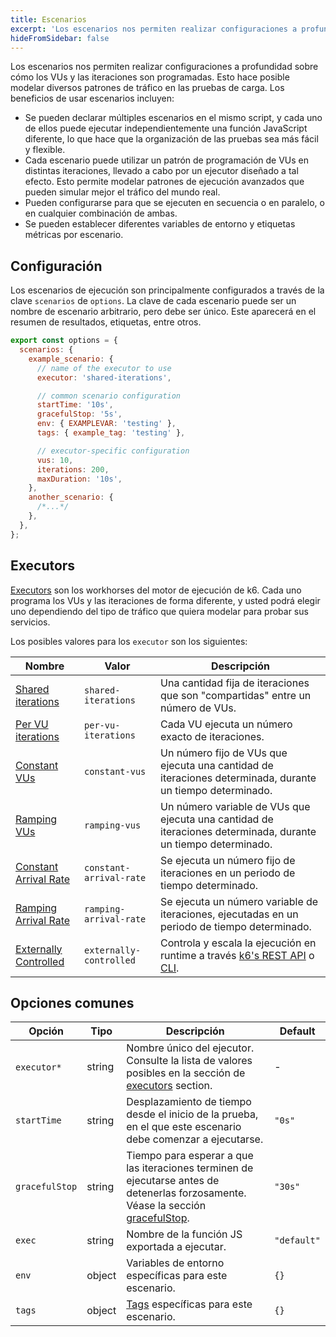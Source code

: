```yaml
---
title: Escenarios
excerpt: 'Los escenarios nos permiten realizar configuraciones a profundidad sobre cómo los VUs y las iteraciones son programadas.'
hideFromSidebar: false
---
```


Los escenarios nos permiten realizar configuraciones a profundidad sobre cómo los VUs y las iteraciones son programadas. Esto hace posible modelar diversos patrones de tráfico en las pruebas de carga. Los beneficios de usar escenarios incluyen:

- Se pueden declarar múltiples escenarios en el mismo script, y cada uno de ellos puede ejecutar independientemente una función JavaScript diferente, lo que hace que la organización de las pruebas sea más fácil y flexible.
- Cada escenario puede utilizar un patrón de programación de VUs en distintas iteraciones, llevado a cabo por un ejecutor diseñado a tal efecto. Esto permite modelar patrones de ejecución avanzados que pueden simular mejor el tráfico del mundo real.
- Pueden configurarse para que se ejecuten en secuencia o en paralelo, o en cualquier combinación de ambas.
- Se pueden establecer diferentes variables de entorno y etiquetas métricas por escenario.

## Configuración


Los escenarios de ejecución son principalmente configurados a través de la clave `scenarios` de `options`. La clave de cada escenario puede ser un nombre de escenario arbitrario, pero debe ser único. Este aparecerá en el resumen de resultados, etiquetas, entre otros.

<CodeGroup labels={[]} lineNumbers={[true]}>

```javascript
export const options = {
  scenarios: {
    example_scenario: {
      // name of the executor to use
      executor: 'shared-iterations',

      // common scenario configuration
      startTime: '10s',
      gracefulStop: '5s',
      env: { EXAMPLEVAR: 'testing' },
      tags: { example_tag: 'testing' },

      // executor-specific configuration
      vus: 10,
      iterations: 200,
      maxDuration: '10s',
    },
    another_scenario: {
      /*...*/
    },
  },
};
```

</CodeGroup>

## Executors

[Executors](/es/usando-k6/escenarios/executors/) son los workhorses del motor de ejecución de k6. Cada uno programa los VUs y las iteraciones de forma diferente, y usted podrá elegir uno dependiendo del tipo de tráfico que quiera modelar para probar sus servicios.
 
Los posibles valores para los `executor` son los siguientes: 



| Nombre           | Valor | Descripción                                                            |
| ---------------- | ----------------------- | ---------------------------------------------------- |
| [Shared iterations](/es/usando-k6/escenarios/executors/shared-iterations/)         | `shared-iterations`     | Una cantidad fija de iteraciones que son "compartidas" entre un número de VUs.                                                                            |
| [Per VU iterations](/es/usando-k6/escenarios/executors/per-vu-iterations/)         | `per-vu-iterations`     | Cada VU ejecuta un número exacto de iteraciones.                                                                                                    |
| [Constant VUs](/es/usando-k6/escenarios/executors/constant-vus/)                   | `constant-vus`          | Un número fijo de VUs que ejecuta una cantidad de iteraciones determinada, durante un tiempo determinado.                                                  |
| [Ramping VUs](/es/usando-k6/escenarios/executors/ramping-vus/)                     | `ramping-vus`           | Un número variable de VUs que ejecuta una cantidad de iteraciones determinada, durante un tiempo determinado.                                               |
| [Constant Arrival Rate](/es/usando-k6/escenarios/executors/constant-arrival-rate/) | `constant-arrival-rate` | Se ejecuta un número fijo de iteraciones en un periodo de tiempo determinado.                                                                      |
| [Ramping Arrival Rate](/es/usando-k6/escenarios/executors/ramping-arrival-rate/)   | `ramping-arrival-rate`  | Se ejecuta un número variable de iteraciones, ejecutadas en un periodo de tiempo determinado.                                          |
| [Externally Controlled](/es/usando-k6/escenarios/executors/externally-controlled/) | `externally-controlled` | Controla y escala la ejecución en runtime a través  [k6's REST API](/misc/k6-rest-api) o [CLI](https://k6.io/blog/how-to-control-a-live-k6-test). |

## Opciones comunes

| Opción         | Tipo   | Descripción                                                                                                                                    | Default     |
| -------------- | ------ | ---------------------------------------------------------------------------------------------------------------------------------------------- | ----------- |
| `executor*` ️  | string | Nombre único del ejecutor. Consulte la lista de valores posibles en la sección de [executors](#executors) section.                                                  | -           |
| `startTime`    | string | Desplazamiento de tiempo desde el inicio de la prueba, en el que este escenario debe comenzar a ejecutarse.                                                  | `"0s"`      |
| `gracefulStop` | string | Tiempo para esperar a que las iteraciones terminen de ejecutarse antes de detenerlas forzosamente. Véase la sección [gracefulStop](#graceful-stop-and-ramp-down). | `"30s"`     |
| `exec`         | string | Nombre de la función JS exportada a ejecutar.                                                                                                       | `"default"` |
| `env`          | object | Variables de entorno específicas para este escenario.                                                                                               | `{}`        |
| `tags`         | object | [Tags](/es/usando-k6/tags-y-groups/) específicas para este escenario. | `{}`        |
